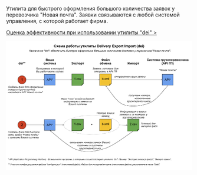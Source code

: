 Утилита для быстрого оформления большого количества заявок у перевозчика "Новая почта".
Заявки связываются с любой системой управления, с которой работает фирма.



[Оценка эффективности при использовании утилиты "dei" >](https://docs.google.com/spreadsheet/ccc?key=0AoG7HDT9STV-dG9MUFFDOFFNN2xkbGkzVk9acWkxZFE)



![Delivery Export / Import](doc/process-dei.png)
